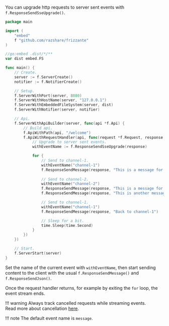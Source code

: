 You can upgrade http requests to server sent events with `f.ResponseSendSseUpgrade()`.

```go
package main

import (
	"embed"
	f "github.com/razshare/frizzante"
)

//go:embed .dist/*/**
var dist embed.FS

func main() {
	// Create.
	server := f.ServerCreate()
	notifier := f.NotifierCreate()

	// Setup.
	f.ServerWithPort(server, 8080)
	f.ServerWithHostName(server, "127.0.0.1")
	f.ServerWithEmbeddedFileSystem(server, dist)
	f.ServerWithNotifier(server, notifier)

	// Api.
	f.ServerWithApiBuilder(server, func(api *f.Api) {
        // Build api.
        f.ApiWithPath(api, "/welcome")
        f.ApiWithRequestHandler(api, func(request *f.Request, response *f.Response) {
            // Upgrade to server sent events.
            withEventName := f.ResponseSendSseUpgrade(response)

            for {
                // Send to channel-1.
                withEventName("channel-1")
                f.ResponseSendMessage(response, "This is a message for channel-1")
                
                // Send to channel-2.
                withEventName("channel-2")
                f.ResponseSendMessage(response, "This is a message for channel-2")
                f.ResponseSendMessage(response, "This is another message for channel-2")

                // Send to channel-1.
                withEventName("channel-1")
                f.ResponseSendMessage(response, "Back to channel-1")

                // Sleep for a bit.
                time.Sleep(time.Second)
            }
        })
    })

	// Start.
	f.ServerStart(server)
}
```

Set the name of the current event with `withEventName`, 
then start sending content to the client with the usual `f.ResponseSendMessage()` and `f.ResponseSendJson()`.


Once the request handler returns, 
for example by exiting the `for` loop, 
the event stream ends.

!!! warning
    Always track cancelled requests while streaming events.<br/>
    Read more about cancellation [here](./cancellation.md).

!!! note
    The default event name is `message`.
